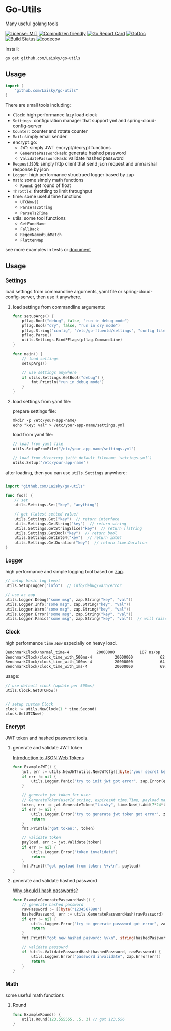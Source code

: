 # Go-Utils

Many useful golang tools

[![License: MIT](https://img.shields.io/badge/License-MIT-yellow.svg)](https://opensource.org/licenses/MIT)
[![Commitizen friendly](https://img.shields.io/badge/commitizen-friendly-brightgreen.svg)](http://commitizen.github.io/cz-cli/)
[![Go Report Card](https://goreportcard.com/badge/github.com/Laisky/go-utils)](https://goreportcard.com/report/github.com/Laisky/go-utils)
[![GoDoc](https://godoc.org/github.com/Laisky/go-utils?status.svg)](https://godoc.org/github.com/Laisky/go-utils)
[![Build Status](https://travis-ci.org/Laisky/go-utils.svg?branch=master)](https://travis-ci.org/Laisky/go-utils)
[![codecov](https://codecov.io/gh/Laisky/go-utils/branch/master/graph/badge.svg)](https://codecov.io/gh/Laisky/go-utils)

Install:

```sh
go get github.com/Laisky/go-utils
```

## Usage

```go
import (
    "github.com/Laisky/go-utils"
)
```


There are small tools including:

* `Clock`: high performance lazy load clock
* `Settings`: configuration manager that support yml and spring-cloud-config-server
* `Counter`: counter and rotate counter
* `Mail`: simply email sender
* encrypt.go:
  * `JWT`: simply JWT encrypt/decrypt functions
  * `GeneratePasswordHash`: generate hashed password
  * `ValidatePasswordHash`: validate hashed password
* `RequestJSON`: simply http client that send json request and unmarshal response by json
* `Logger`: high performance structrued logger based by zap
* `Math`: some simply math functions
  * `Round`: get round of float
* `Throttle`: throttling to limit throughput
* time: some useful time functions
  * `UTCNow()`
  * `ParseTs2String`
  * `ParseTs2Time`
* utils: some tool functions
  * `GetFuncName`
  * `FallBack`
  * `RegexNamedSubMatch`
  * `FlattenMap`


see more examples in  tests or [document](https://godoc.org/github.com/Laisky/go-utils)


## Usage

### Settings

load settings from commandline arguments, yaml file or spring-cloud-config-server, then use it anywhere.

1. load settings from commandline arguments:

    ```go
    func setupArgs() {
        pflag.Bool("debug", false, "run in debug mode")
        pflag.Bool("dry", false, "run in dry mode")
        pflag.String("config", "/etc/go-fluentd/settings", "config file directory path")
        pflag.Parse()
        utils.Settings.BindPFlags(pflag.CommandLine)
    }

    func main() {
        // load settings
        setupArgs()

        // use settings anywhere
        if utils.Settings.GetBool("debug") {
            fmt.Println("run in debug mode")
        }
    }
    ```

1. load settings from yaml file:

    prepare settings file:

    ```
    mkdir -p /etc/your-app-name/
    echo "key: val" > /etc/your-app-name/settings.yml
    ```

    load from yaml file:

    ```go
    // load from yaml file
    utils.SetupFromFile("/etc/your-app-name/settings.yml")

    // load from directory (with default filename `settings.yml`)
    utils.Setup("/etc/your-app-name")
    ```

after loading, then you can use `utils.Settings` anywhere:

```go

import "github.com/Laisky/go-utils"

func foo() {
    // set
    utils.Settings.Set("key", "anything")

    // get (latest setted value)
    utils.Settings.Get("key")  // return interface
    utils.Settings.GetString("key")  // return string
    utils.Settings.GetStringSlice("key")  // return []string
    utils.Settings.GetBool("key")  // return bool
    utils.Settings.GetInt64("key")  // return int64
    utils.Settings.GetDuration("key")  // return time.Duration
}
```

### Logger

high performance and simple logging tool based on [zap](https://github.com/uber-go/zap).

```go
// setup basic log level
utils.SetupLogger("info")  // info/debug/warn/error

// use as zap
utils.Logger.Debug("some msg", zap.String("key", "val"))
utils.Logger.Info("some msg", zap.String("key", "val"))
utils.Logger.Warn("some msg", zap.String("key", "val"))
utils.Logger.Error("some msg", zap.String("key", "val"))
utils.Logger.Panic("some msg", zap.String("key", "val"))  // will raise panic
```

### Clock

high performance `time.Now` especially on heavy load.

```sh
BenchmarkClock/normal_time-4         	20000000	       107 ns/op	       0 B/op	       0 allocs/op
BenchmarkClock/clock_time_with_500ms-4         	20000000	        62.7 ns/op	       0 B/op	       0 allocs/op
BenchmarkClock/clock_time_with_100ms-4         	20000000	        64.0 ns/op	       0 B/op	       0 allocs/op
BenchmarkClock/clock_time_with_1ms-4           	20000000	        69.1 ns/op	       0 B/op	       0 allocs/op
```

usage:

```go
// use default clock (update per 500ms)
utils.Clock.GetUTCNow()


// setup custom Clock
clock := utils.NewClock(1 * time.Second)
clock.GetUTCNow()
```


### Encrypt

JWT token and hashed password tools.

1. generate and validate JWT token

    [Introduction to JSON Web Tokens](https://jwt.io/introduction/)

    ```go
    func ExampleJWT() {
        jwt, err := utils.NewJWT(utils.NewJWTCfg([]byte("your secret key")))
        if err != nil {
            utils.Logger.Panic("try to init jwt got error", zap.Error(err))
        }

        // generate jwt token for user
        // GenerateToken(userId string, expiresAt time.Time, payload map[string]interface{}) (tokenStr string, err error)
        token, err := jwt.GenerateToken("laisky", time.Now().Add(7*24*time.Hour), map[string]interface{}{"display_name": "Laisky"})
        if err != nil {
            utils.Logger.Error("try to generate jwt token got error", zap.Error(err))
            return
        }
        fmt.Println("got token:", token)

        // validate token
        payload, err := jwt.Validate(token)
        if err != nil {
            utils.Logger.Error("token invalidate")
            return
        }
        fmt.Printf("got payload from token: %+v\n", payload)
    }
    ```


2. generate and validate hashed password

    [Why should I hash passwords?](https://security.stackexchange.com/a/36838/200559)

    ```go
    func ExampleGeneratePasswordHash() {
        // generate hashed password
        rawPassword := []byte("1234567890")
        hashedPassword, err := utils.GeneratePasswordHash(rawPassword)
        if err != nil {
            utils.Logger.Error("try to generate password got error", zap.Error(err))
            return
        }
        fmt.Printf("got new hashed pasword: %v\n", string(hashedPassword))

        // validate passowrd
        if !utils.ValidatePasswordHash(hashedPassword, rawPassword) {
            utils.Logger.Error("password invalidate", zap.Error(err))
            return
        }
    }
    ```

### Math

some useful math functions


1. Round

   ```go
   func ExampleRound() {
       utils.Round(123.555555, .5, 3) // got 123.556
   }
   ```

